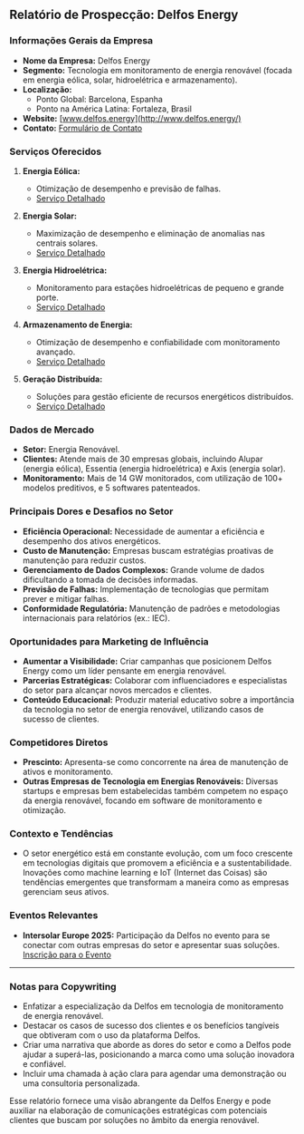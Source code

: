## Relatório de Prospecção: Delfos Energy

### Informações Gerais da Empresa
- **Nome da Empresa:** Delfos Energy
- **Segmento:** Tecnologia em monitoramento de energia renovável (focada em energia eólica, solar, hidroelétrica e armazenamento).
- **Localização:** 
  - Ponto Global: Barcelona, Espanha
  - Ponto na América Latina: Fortaleza, Brasil
- **Website:** [www.delfos.energy](http://www.delfos.energy/)
- **Contato:** [Formulário de Contato](http://www.delfos.energy/contact)

### Serviços Oferecidos
1. **Energia Eólica:** 
   - Otimização de desempenho e previsão de falhas.
   - [Serviço Detalhado](http://www.delfos.energy/services/wind)
  
2. **Energia Solar:** 
   - Maximização de desempenho e eliminação de anomalias nas centrais solares.
   - [Serviço Detalhado](http://www.delfos.energy/services/solar)

3. **Energia Hidroelétrica:** 
   - Monitoramento para estações hidroelétricas de pequeno e grande porte.
   - [Serviço Detalhado](http://www.delfos.energy/services/hydro)

4. **Armazenamento de Energia:** 
   - Otimização de desempenho e confiabilidade com monitoramento avançado.
   - [Serviço Detalhado](http://www.delfos.energy/services/storage)

5. **Geração Distribuída:** 
   - Soluções para gestão eficiente de recursos energéticos distribuídos.
   - [Serviço Detalhado](http://www.delfos.energy/distributed-generation)

### Dados de Mercado
- **Setor:** Energia Renovável.
- **Clientes:** Atende mais de 30 empresas globais, incluindo Alupar (energia eólica), Essentia (energia hidroelétrica) e Axis (energia solar).
- **Monitoramento:** Mais de 14 GW monitorados, com utilização de 100+ modelos preditivos, e 5 softwares patenteados.

### Principais Dores e Desafios no Setor
- **Eficiência Operacional:** Necessidade de aumentar a eficiência e desempenho dos ativos energéticos.
- **Custo de Manutenção:** Empresas buscam estratégias proativas de manutenção para reduzir custos.
- **Gerenciamento de Dados Complexos:** Grande volume de dados dificultando a tomada de decisões informadas.
- **Previsão de Falhas:** Implementação de tecnologias que permitam prever e mitigar falhas.
- **Conformidade Regulatória:** Manutenção de padrões e metodologias internacionais para relatórios (ex.: IEC).

### Oportunidades para Marketing de Influência
- **Aumentar a Visibilidade:** Criar campanhas que posicionem Delfos Energy como um líder pensante em energia renovável.
- **Parcerias Estratégicas:** Colaborar com influenciadores e especialistas do setor para alcançar novos mercados e clientes.
- **Conteúdo Educacional:** Produzir material educativo sobre a importância da tecnologia no setor de energia renovável, utilizando casos de sucesso de clientes.

### Competidores Diretos
- **Prescinto:** Apresenta-se como concorrente na área de manutenção de ativos e monitoramento.
- **Outras Empresas de Tecnologia em Energias Renováveis:** Diversas startups e empresas bem estabelecidas também competem no espaço da energia renovável, focando em software de monitoramento e otimização.

### Contexto e Tendências
- O setor energético está em constante evolução, com um foco crescente em tecnologias digitais que promovem a eficiência e a sustentabilidade. Inovações como machine learning e IoT (Internet das Coisas) são tendências emergentes que transformam a maneira como as empresas gerenciam seus ativos.

### Eventos Relevantes
- **Intersolar Europe 2025:** Participação da Delfos no evento para se conectar com outras empresas do setor e apresentar suas soluções. [Inscrição para o Evento](http://www.delfos.energy/events/intersolar-europe-2025)

---

### Notas para Copywriting
- Enfatizar a especialização da Delfos em tecnologia de monitoramento de energia renovável.
- Destacar os casos de sucesso dos clientes e os benefícios tangíveis que obtiveram com o uso da plataforma Delfos.
- Criar uma narrativa que aborde as dores do setor e como a Delfos pode ajudar a superá-las, posicionando a marca como uma solução inovadora e confiável.
- Incluir uma chamada à ação clara para agendar uma demonstração ou uma consultoria personalizada.

Esse relatório fornece uma visão abrangente da Delfos Energy e pode auxiliar na elaboração de comunicações estratégicas com potenciais clientes que buscam por soluções no âmbito da energia renovável.